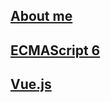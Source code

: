 <a href="https://likuner.github.io/cv"> About me </a>
----
<a href="https://github.com/likuner/es6tutorial/tree/gh-pages/docs"> ECMAScript 6 </a>
----
<a href="https://cn.vuejs.org/v2/guide/"> Vue.js </a>
----
